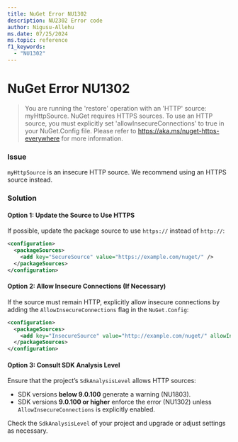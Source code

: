 ```yaml
---
title: NuGet Error NU1302
description: NU2302 Error code
author: Nigusu-Allehu
ms.date: 07/25/2024
ms.topic: reference
f1_keywords: 
  - "NU1302"
---
```


# NuGet Error NU1302

> You are running the 'restore' operation with an 'HTTP' source: myHttpSource. NuGet requires HTTPS sources. To use an HTTP source, you must explicitly set 'allowInsecureConnections' to true in your NuGet.Config file. Please refer to https://aka.ms/nuget-https-everywhere for more information.

### Issue

`myHttpSource` is an insecure HTTP source. We recommend using an HTTPS source instead.

### Solution

#### Option 1: Update the Source to Use HTTPS
If possible, update the package source to use `https://` instead of `http://`:
```xml
<configuration>
  <packageSources>
    <add key="SecureSource" value="https://example.com/nuget/" />
  </packageSources>
</configuration>
```
#### Option 2: Allow Insecure Connections (If Necessary)
If the source must remain HTTP, explicitly allow insecure connections by adding the `AllowInsecureConnections` flag in the `NuGet.Config`:
```xml
<configuration>
  <packageSources>
    <add key="InsecureSource" value="http://example.com/nuget/" allowInsecureConnections="true" />
  </packageSources>
</configuration>
```

#### Option 3: Consult SDK Analysis Level
Ensure that the project’s `SdkAnalysisLevel` allows HTTP sources:
- SDK versions **below 9.0.100** generate a warning (NU1803).
- SDK versions **9.0.100 or higher** enforce the error (NU1302) unless `AllowInsecureConnections` is explicitly enabled.

Check the `SdkAnalysisLevel` of your project and upgrade or adjust settings as necessary.
